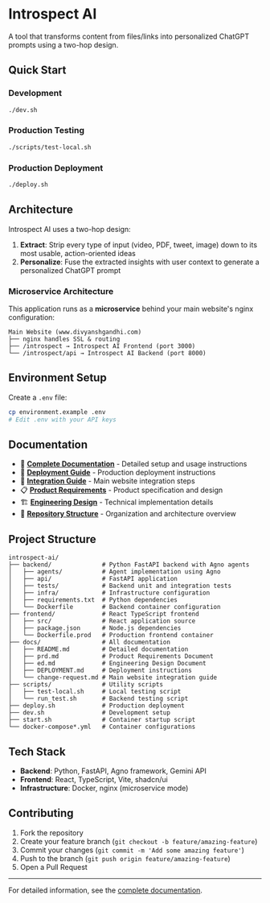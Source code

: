 # Introspect AI

A tool that transforms content from files/links into personalized ChatGPT prompts using a two-hop design.

## Quick Start

### Development
```bash
./dev.sh
```

### Production Testing
```bash
./scripts/test-local.sh
```

### Production Deployment
```bash
./deploy.sh
```

## Architecture

Introspect AI uses a two-hop design:
1. **Extract**: Strip every type of input (video, PDF, tweet, image) down to its most usable, action-oriented ideas
2. **Personalize**: Fuse the extracted insights with user context to generate a personalized ChatGPT prompt

### Microservice Architecture

This application runs as a **microservice** behind your main website's nginx configuration:

```
Main Website (www.divyanshgandhi.com)
├── nginx handles SSL & routing
├── /introspect → Introspect AI Frontend (port 3000)
└── /introspect/api → Introspect AI Backend (port 8000)
```

## Environment Setup

Create a `.env` file:
```bash
cp environment.example .env
# Edit .env with your API keys
```

## Documentation

- 📖 **[Complete Documentation](docs/README.md)** - Detailed setup and usage instructions
- 🚀 **[Deployment Guide](docs/DEPLOYMENT.md)** - Production deployment instructions
- 🔧 **[Integration Guide](docs/change-request.md)** - Main website integration steps
- 📋 **[Product Requirements](docs/prd.md)** - Product specification and design
- 🏗️ **[Engineering Design](docs/ed.md)** - Technical implementation details
- 📁 **[Repository Structure](docs/STRUCTURE.md)** - Organization and architecture overview

## Project Structure

```
introspect-ai/
├── backend/              # Python FastAPI backend with Agno agents
│   ├── agents/           # Agent implementation using Agno
│   ├── api/              # FastAPI application
│   ├── tests/            # Backend unit and integration tests
│   ├── infra/            # Infrastructure configuration
│   ├── requirements.txt  # Python dependencies
│   └── Dockerfile        # Backend container configuration
├── frontend/             # React TypeScript frontend
│   ├── src/              # React application source
│   ├── package.json      # Node.js dependencies
│   └── Dockerfile.prod   # Production frontend container
├── docs/                 # All documentation
│   ├── README.md         # Detailed documentation
│   ├── prd.md            # Product Requirements Document
│   ├── ed.md             # Engineering Design Document
│   ├── DEPLOYMENT.md     # Deployment instructions
│   └── change-request.md # Main website integration guide
├── scripts/              # Utility scripts
│   ├── test-local.sh     # Local testing script
│   └── run_test.sh       # Backend testing script
├── deploy.sh             # Production deployment
├── dev.sh                # Development setup
├── start.sh              # Container startup script
└── docker-compose*.yml   # Container configurations
```

## Tech Stack

- **Backend**: Python, FastAPI, Agno framework, Gemini API
- **Frontend**: React, TypeScript, Vite, shadcn/ui
- **Infrastructure**: Docker, nginx (microservice mode)

## Contributing

1. Fork the repository
2. Create your feature branch (`git checkout -b feature/amazing-feature`)
3. Commit your changes (`git commit -m 'Add some amazing feature'`)
4. Push to the branch (`git push origin feature/amazing-feature`)
5. Open a Pull Request

---

For detailed information, see the [complete documentation](docs/README.md). 